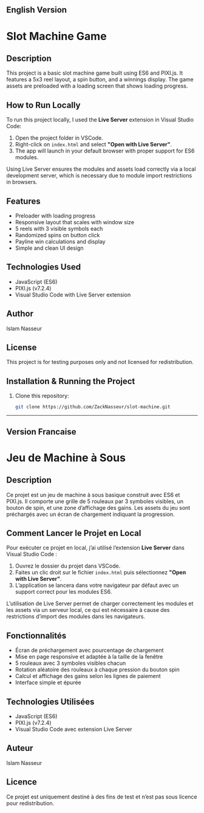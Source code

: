 ## English Version

# Slot Machine Game

## Description

This project is a basic slot machine game built using ES6 and PIXI.js. It features a 5x3 reel layout, a spin button, and a winnings display. The game assets are preloaded with a loading screen that shows loading progress.

## How to Run Locally

To run this project locally, I used the **Live Server** extension in Visual Studio Code:

1. Open the project folder in VSCode.
2. Right-click on `index.html` and select **"Open with Live Server"**.
3. The app will launch in your default browser with proper support for ES6 modules.

Using Live Server ensures the modules and assets load correctly via a local development server, which is necessary due to module import restrictions in browsers.

## Features

- Preloader with loading progress
- Responsive layout that scales with window size
- 5 reels with 3 visible symbols each
- Randomized spins on button click
- Payline win calculations and display
- Simple and clean UI design

## Technologies Used

- JavaScript (ES6)
- PIXI.js (v7.2.4)
- Visual Studio Code with Live Server extension

## Author

Islam Nasseur

## License

This project is for testing purposes only and not licensed for redistribution.

## Installation & Running the Project
1. Clone this repository:
   ```bash
   git clone https://github.com/ZackNasseur/slot-machine.git

---

## Version Francaise

# Jeu de Machine à Sous

## Description

Ce projet est un jeu de machine à sous basique construit avec ES6 et PIXI.js. Il comporte une grille de 5 rouleaux par 3 symboles visibles, un bouton de spin, et une zone d’affichage des gains. Les assets du jeu sont préchargés avec un écran de chargement indiquant la progression.

## Comment Lancer le Projet en Local

Pour exécuter ce projet en local, j’ai utilisé l’extension **Live Server** dans Visual Studio Code :

1. Ouvrez le dossier du projet dans VSCode.
2. Faites un clic droit sur le fichier `index.html` puis sélectionnez **"Open with Live Server"**.
3. L’application se lancera dans votre navigateur par défaut avec un support correct pour les modules ES6.

L’utilisation de Live Server permet de charger correctement les modules et les assets via un serveur local, ce qui est nécessaire à cause des restrictions d’import des modules dans les navigateurs.

## Fonctionnalités

- Écran de préchargement avec pourcentage de chargement
- Mise en page responsive et adaptée à la taille de la fenêtre
- 5 rouleaux avec 3 symboles visibles chacun
- Rotation aléatoire des rouleaux à chaque pression du bouton spin
- Calcul et affichage des gains selon les lignes de paiement
- Interface simple et épurée

## Technologies Utilisées

- JavaScript (ES6)
- PIXI.js (v7.2.4)
- Visual Studio Code avec extension Live Server

## Auteur

Islam Nasseur

## Licence

Ce projet est uniquement destiné à des fins de test et n’est pas sous licence pour redistribution.